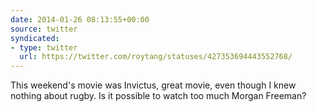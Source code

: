 ```yaml
---
date: 2014-01-26 08:13:55+00:00
source: twitter
syndicated:
- type: twitter
  url: https://twitter.com/roytang/statuses/427353694443552768/
---
```


This weekend's movie was Invictus, great movie, even though I knew nothing about rugby. Is it possible to watch too much Morgan Freeman?